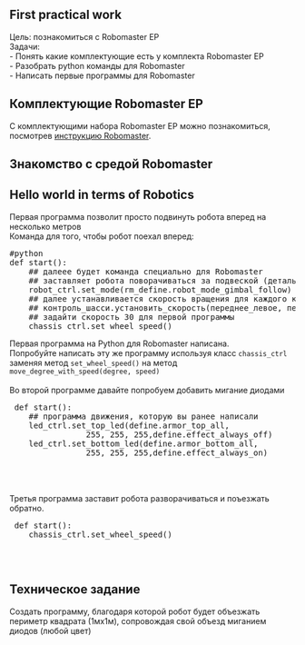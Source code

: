 ## First practical work
Цель: познакомиться с Robomaster EP <br>
Задачи: <br>
    - Понять какие комплектующие есть у комплекта Robomaster EP <br>
    - Разобрать python команды для Robomaster <br>
    - Написать первые программы для Robomaster <br>


## Комплектующие Robomaster EP
С комплектующими набора Robomaster EP можно познакомиться, посмотрев <a href='https://dl.djicdn.com/downloads/robomaster-s1/20191030/RoboMaster_S1_Quick_Start_Guide_v1.4_EN.pdf'>инструкцию Robomaster</a>. 

## Знакомство с средой Robomaster


## Hello world in terms of Robotics
Первая программа позволит просто подвинуть робота вперед на несколько метров<br>
Команда для того, чтобы робот поехал вперед: <br>
<pre>
#python
def start():
    ## далеее будет команда специально для Robomaster
    ## заставляет робота поворачиваться за подвеской (деталь: Gimbal)
    robot_ctrl.set_mode(rm_define.robot_mode_gimbal_follow)
    ## далее устанавливается скорость вращения для каждого колеса
    ## контроль_шасси.установить_скорость(переднее_левое, переднее_правое, заднее_левое, заднее_правое)
    ## задайти скорость 30 для первой программы
    chassis_ctrl.set_wheel_speed()
</pre>
Первая программа на Python для Robomaster написана. <br>
Попробуйте написать эту же программу используя класс <code>chassis_ctrl</code> заменяя метод <code>set_wheel_speed()</code> на метод <code>move_degree_with_speed(degree, speed)</code> <br>
 <br>
 Во второй программе давайте попробуем добавить мигание диодами<br>
 <pre>
 def start():
    ## программа движения, которую вы ранее написали
    led_ctrl.set_top_led(define.armor_top_all,
                255, 255, 255,define.effect_always_off)
    led_ctrl.set_bottom_led(define.armor_bottom_all,
                255, 255, 255,define.effect_always_on)
 </pre><br>
 <br>
 Третья программа заставит робота разворачиваться и поъезжать обратно.
 <pre>
 def start():
    chassis_ctrl.set_wheel_speed()
 </pre>
<br>

## Техническое задание 
Создать программу, благодаря которой робот будет объезжать периметр квадрата (1мx1м), сопровождая свой объезд миганием диодов (любой цвет) 